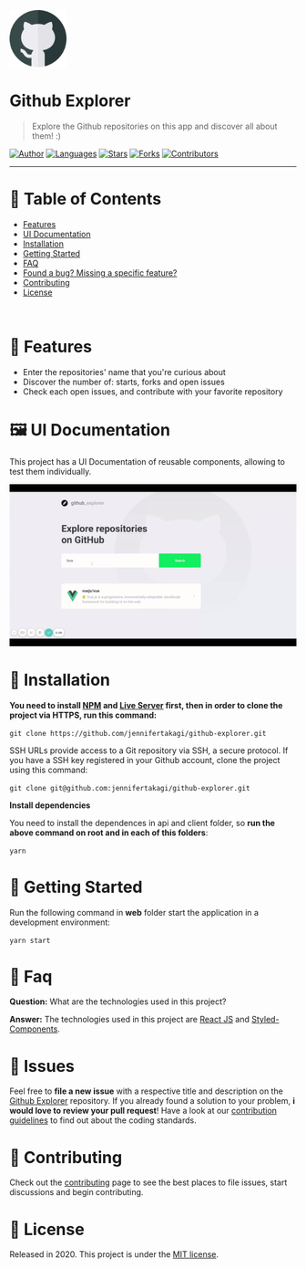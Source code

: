 <p align="left">
   <img src="docs/logo.png" width="100"/>
</p>

# Github Explorer

> Explore the Github repositories on this app and discover all about them! :)

[![Author](https://img.shields.io/badge/author-jennifertakagi-ff9000?style=flat-square)](https://github.com/jennifertakagi)
[![Languages](https://img.shields.io/github/languages/count/jennifertakagi/github-explorer?color=%23ff9000&style=flat-square)](#)
[![Stars](https://img.shields.io/github/stars/jennifertakagi/github-explorer?color=ff9000&style=flat-square)](https://github.com/jennifertakagi/github-explorer/stargazers)
[![Forks](https://img.shields.io/github/forks/jennifertakagi/github-explorer?color=%23ff9000&style=flat-square)](https://github.com/jennifertakagi/github-explorer/network/members)
[![Contributors](https://img.shields.io/github/contributors/jennifertakagi/github-explorer?color=ff9000&style=flat-square)](https://github.com/jennifertakagi/github-explorer/graphs/contributors)

---

# :pushpin: Table of Contents

* [Features](#rocket-features)
* [UI Documentation](#framed_picture-ui-documentation)
* [Installation](#construction_worker-installation)
* [Getting Started](#runner-getting-started)
* [FAQ](#postbox-faq)
* [Found a bug? Missing a specific feature?](#bug-issues)
* [Contributing](#tada-contributing)
* [License](#closed_book-license)

<br />

# :rocket: Features

* Enter the repositories' name that you're curious about
* Discover the number of: starts, forks and open issues
* Check each open issues, and contribute with your favorite repository

# :framed_picture: UI Documentation
This project has a UI Documentation of reusable components, allowing to test them individually.

<p align="left">
   <img src="docs/github-explorer.gif" />
</p>

# :construction_worker: Installation

**You need to install [NPM](https://www.npmjs.com/) and [Live Server](https://www.npmjs.com/package/live-server) first, then in order to clone the project via HTTPS, run this command:**

```git clone https://github.com/jennifertakagi/github-explorer.git```

SSH URLs provide access to a Git repository via SSH, a secure protocol. If you have a SSH key registered in your Github account, clone the project using this command:

```git clone git@github.com:jennifertakagi/github-explorer.git```

**Install dependencies**

You need to install the dependences in api and client folder, so **run the above command on root and in each of this folders**:

```yarn```

# :runner: Getting Started

Run the following command in **web** folder start the application in a development environment:

```yarn start```


# :postbox: Faq

**Question:** What are the technologies used in this project?

**Answer:** The technologies used in this project are [React JS](https://pt-br.reactjs.org/) and [Styled-Components](https://styled-components.com/).

# :bug: Issues

Feel free to **file a new issue** with a respective title and description on the [Github Explorer](https://github.com/jennifertakagi/github-explorer/issues) repository. If you already found a solution to your problem, **i would love to review your pull request**! Have a look at our [contribution guidelines](https://github.com/jennifertakagi/github-explorer/blob/master/CONTRIBUTING.md) to find out about the coding standards.

# :tada: Contributing

Check out the [contributing](https://github.com/jennifertakagi/github-explorer/blob/master/CONTRIBUTING.md) page to see the best places to file issues, start discussions and begin contributing.

# :closed_book: License

Released in 2020.
This project is under the [MIT license](https://github.com/jennifertakagi/github-explorer/master/LICENSE).

